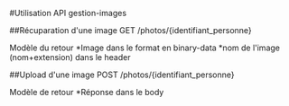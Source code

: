 #Utilisation API gestion-images

##Récuparation d'une image
GET /photos/{identifiant_personne}

Modèle du retour
*Image dans le format en binary-data
*nom de l'image (nom+extension) dans le header <filename>


##Upload d'une image
POST /photos/{identifiant_personne}

Modèle de retour
*Réponse dans le body